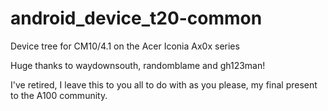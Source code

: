 android_device_t20-common
=========================

Device tree for CM10/4.1 on the Acer Iconia Ax0x series

Huge thanks to waydownsouth, randomblame and gh123man!

I've retired, I leave this to you all to do with as you please, my final present to the A100 community.